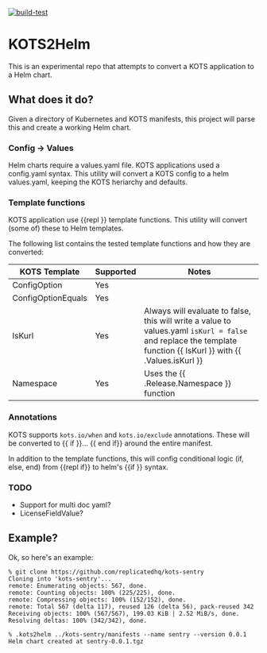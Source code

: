 [![build-test](https://github.com/replicatedhq/kots2helm/actions/workflows/build-test.yaml/badge.svg)](https://github.com/replicatedhq/kots2helm/actions/workflows/build-test.yaml)

# KOTS2Helm

This is an experimental repo that attempts to convert a KOTS application to a Helm chart.

## What does it do?

Given a directory of Kubernetes and KOTS manifests, this project will parse this and create a working Helm chart.

### Config -> Values

Helm charts require a values.yaml file. KOTS applications used a config.yaml syntax. This utility will convert a KOTS config to a helm values.yaml, keeping the KOTS heriarchy and defaults.

### Template functions

KOTS application use {{repl }} template functions. This utility will convert (some of) these to Helm templates.

The following list contains the tested template functions and how they are converted:

| KOTS Template | Supported | Notes 
|---------------|-----------|------
| ConfigOption | Yes | 
| ConfigOptionEquals | Yes 
| IsKurl | Yes | Always will evaluate to false, this will write a value to values.yaml `isKurl = false` and replace the template function {{ IsKurl }} with {{ .Values.isKurl }}
| Namespace | Yes | Uses the {{ .Release.Namespace }} function

### Annotations

KOTS supports `kots.io/when` and `kots.io/exclude` annotations. These will be converted to {{ if }}... {{ end if}} around the entire manifest.

In addition to the template functions, this will config conditional logic (if, else, end) from {{repl if}} to helm's {{if }} syntax.

### TODO 

- Support for multi doc yaml?
- LicenseFieldValue?

## Example?

Ok, so here's an example:

```
% git clone https://github.com/replicatedhq/kots-sentry
Cloning into 'kots-sentry'...
remote: Enumerating objects: 567, done.
remote: Counting objects: 100% (225/225), done.
remote: Compressing objects: 100% (152/152), done.
remote: Total 567 (delta 117), reused 126 (delta 56), pack-reused 342
Receiving objects: 100% (567/567), 199.03 KiB | 2.52 MiB/s, done.
Resolving deltas: 100% (342/342), done.

% .kots2helm ../kots-sentry/manifests --name sentry --version 0.0.1
Helm chart created at sentry-0.0.1.tgz
```
